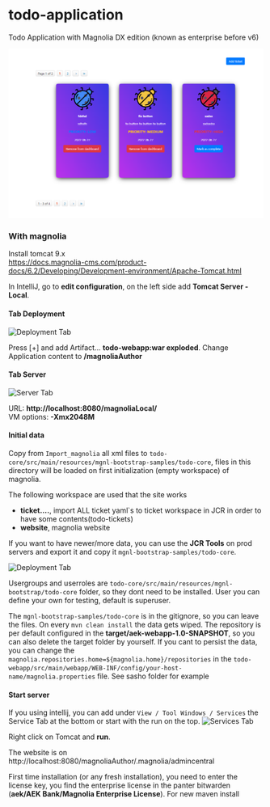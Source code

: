 # todo-application

Todo Application with Magnolia DX edition (known as enterprise before v6)

![alt text](application-todo.png)

### With magnolia

Install tomcat 9.x  
https://docs.magnolia-cms.com/product-docs/6.2/Developing/Development-environment/Apache-Tomcat.html

In IntelliJ, go to **edit configuration**, on the left side add **Tomcat Server - Local**.

#### Tab Deployment

![Deployment Tab](./docs/assets/intellij-0.png)

Press [+] and add Artifact...  **todo-webapp:war exploded**.
Change Application content to **/magnoliaAuthor**

#### Tab Server

![Server Tab](./docs/assets/intellij-1.png)

URL: **http://localhost:8080/magnoliaLocal/**  
VM options: **-Xmx2048M**

#### Initial data

Copy from `Import_magnolia` all xml files to `todo-core/src/main/resources/mgnl-bootstrap-samples/todo-core`, files in this directory will be loaded on first initialization (empty workspace) of magnolia.  

The following workspace are used that the site works
- **ticket....**, import ALL ticket yaml`s to ticket workspace in JCR in order to have some contents(todo-tickets)
- **website**, magnolia website

If you want to have newer/more data, you can use the **JCR Tools** on prod servers and export it and copy it `mgnl-bootstrap-samples/todo-core`.

![Deployment Tab](./docs/assets/magnolia-jcr-tools.png)


Usergroups and userroles are `todo-core/src/main/resources/mgnl-bootstrap/todo-core` folder, so they dont need to be installed. User you can define your own for testing, default is superuser.

The `mgnl-bootstrap-samples/todo-core` is in the gitignore, so you can leave the files. On every `mvn clean install` the data gets wiped. 
The repository is per default configured in the **target/aek-webapp-1.0-SNAPSHOT**, so you can also delete the target folder by yourself.
If you cant to persist the data, you can change the `magnolia.repositories.home=${magnolia.home}/repositories` in the  `todo-webapp/src/main/webapp/WEB-INF/config/your-host-name/magnolia.properties` file.
See sasho folder for example

#### Start server

If you using intellij, you can add under `View / Tool Windows / Services` the Service Tab at the bottom or start with the run on the top.
![Services Tab](./docs/assets/intellij-2.png)

Right click on Tomcat and **run**.

The website is on http://localhost:8080/magnoliaAuthor/.magnolia/admincentral

First time installation (or any fresh installation), you need to enter the license key, you find the enterprise license in the panter bitwarden (**aek/AEK Bank/Magnolia Enterprise License**).
For new maven install

